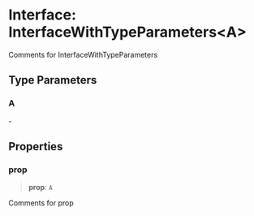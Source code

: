 # Interface: InterfaceWithTypeParameters\<A\>

Comments for InterfaceWithTypeParameters

## Type Parameters

### A

\-

## Properties

### prop

> **prop**: `A`

Comments for prop
